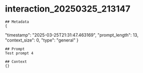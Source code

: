 # interaction_20250325_213147

    ## Metadata
    {
  "timestamp": "2025-03-25T21:31:47.463169",
  "prompt_length": 13,
  "context_size": 0,
  "type": "general"
}

    ## Prompt
    Test prompt 4

    ## Context
    {}
    